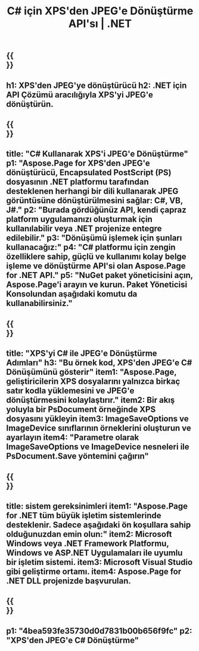 ﻿---
translation: true
template: /_templates/_conversion-child-net.md
title: C# için XPS'den JPEG'e Dönüştürme API'sı | .NET
url: /net/conversion/xps-to-jpeg/
description: XPS'den JPEG C#'a dönüştürme için örnek kod. VB.NET, Asp.NET veya herhangi bir .NET tabanlı uygulama içinde toplu XPS dosyalarının JPEG'e dönüştürülmesi için API örnek kodunu kullanın.
informat: XPS
outformat: JPEG
otherformats: XPS EPS
---

{{<section banner>}}
---
h1: XPS'den JPEG'ye dönüştürücü
h2: .NET için API Çözümü aracılığıyla XPS'yi JPEG'e dönüştürün.
---

{{<section overview>}}
---
title: "C# Kullanarak XPS'i JPEG'e Dönüştürme"
p1: "Aspose.Page for XPS'den JPEG'e dönüştürücü, Encapsulated PostScript (PS) dosyasının .NET platformu tarafından desteklenen herhangi bir dili kullanarak JPEG görüntüsüne dönüştürülmesini sağlar: C#, VB, J#."
p2: "Burada gördüğünüz API, kendi çapraz platform uygulamanızı oluşturmak için kullanılabilir veya .NET projenize entegre edilebilir."
p3: "Dönüşümü işlemek için şunları kullanacağız:"
p4: "C# platformu için zengin özelliklere sahip, güçlü ve kullanımı kolay belge işleme ve dönüştürme API'si olan Aspose.Page for .NET API."
p5: "NuGet paket yöneticisini açın, Aspose.Page'i arayın ve kurun. Paket Yöneticisi Konsolundan aşağıdaki komutu da kullanabilirsiniz."
---

{{<section feature1>}}
---
title: "XPS'yi C# ile JPEG'e Dönüştürme Adımları"
h3: "Bu örnek kod, XPS'den JPEG'e C# Dönüşümünü gösterir"
item1: "Aspose.Page, geliştiricilerin XPS dosyalarını yalnızca birkaç satır kodla yüklemesini ve JPEG'e dönüştürmesini kolaylaştırır."
item2: Bir akış yoluyla bir PsDocument örneğinde XPS dosyasını yükleyin
item3: ImageSaveOptions ve ImageDevice sınıflarının örneklerini oluşturun ve ayarlayın
item4: "Parametre olarak ImageSaveOptions ve ImageDevice nesneleri ile PsDocument.Save yöntemini çağırın"
---

{{<section feature2>}}
---
title: sistem gereksinimleri
item1: "Aspose.Page for .NET tüm büyük işletim sistemlerinde desteklenir. Sadece aşağıdaki ön koşullara sahip olduğunuzdan emin olun:"
item2: Microsoft Windows veya .NET Framework Platformu, Windows ve ASP.NET Uygulamaları ile uyumlu bir işletim sistemi.
item3: Microsoft Visual Studio gibi geliştirme ortamı.
item4: Aspose.Page for .NET DLL projenizde başvurulan.
---

{{<section gist>}}
---
p1: "4bea593fe35730d0d7831b00b656f9fc"
p2: "XPS'den JPEG'e C# Dönüştürme"
---
